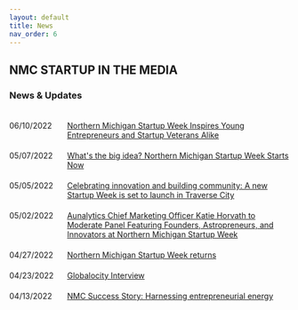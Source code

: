 ```yaml
---
layout: default
title: News
nav_order: 6
---
```


## NMC STARTUP IN THE MEDIA

### News & Updates


<div>
    <div style="padding-top:20px">
        <span style="display:inline-block;width:100px;vertical-align:top">06/10/2022</span>
        <span style="display:inline-block;width:400px"><a href="assets/media/NMSW_follow-up_article.pdf" target="_blank">Northern Michigan Startup Week Inspires Young Entrepreneurs and Startup Veterans Alike</a></span>
    </div>
    <div style="padding-top:20px">
        <span style="display:inline-block;width:100px;vertical-align:top">05/07/2022</span>
        <span style="display:inline-block;width:400px"><a href="https://www.northernexpress.com/news/feature/whats-the-big-idea/" target="_blank">What's the big idea? Northern Michigan Startup Week Starts Now</a></span>
    </div>
    <div style="padding-top:20px">
        <span style="display:inline-block;width:100px;vertical-align:top">05/05/2022</span>
        <span style="display:inline-block;width:400px"><a href="https://www.secondwavemedia.com/rural-innovation-exchange/devnews/newstartupweek.aspx" target="_blank">Celebrating innovation and building community: A new Startup Week is set to launch in Traverse City</a></span>
    </div>
    <div style="padding-top:20px">
        <span style="display:inline-block;width:100px;vertical-align:top">05/02/2022</span>
        <span style="display:inline-block;width:400px"><a href="https://www.globenewswire.com/news-release/2022/05/03/2434674/0/en/Aunalytics-Chief-Marketing-Officer-Katie-Horvath-to-Moderate-Panel-Featuring-Founders-Astropreneurs-and-Innovators-at-Northern-Michigan-Startup-Week.html" target="_blank">Aunalytics Chief Marketing Officer Katie Horvath to Moderate Panel Featuring Founders, Astropreneurs, and Innovators at Northern Michigan Startup Week</a></span>
    </div>
    <div style="padding-top:20px">
        <span style="display:inline-block;width:100px;vertical-align:top">04/27/2022</span>
        <span style="display:inline-block;width:400px"><a href="https://www.record-eagle.com/news/the_biz/northern-michigan-startup-week-returns/article_009cfd88-af8a-11ec-97da-bbcb5052252a.html" target="_blank">Northern Michigan Startup Week returns</a></span>
    </div>
    </div>
        <div style="padding-top:20px">
        <span style="display:inline-block;width:100px;vertical-align:top">04/23/2022</span>
        <span style="display:inline-block;width:400px"><a href="https://www.globalocityservices.com/northern-michigan-startup-week/" target="_blank">Globalocity Interview</a></span>
    </div>
    </div>
        <div style="padding-top:20px">
        <span style="display:inline-block;width:100px;vertical-align:top">04/13/2022</span>
        <span style="display:inline-block;width:400px"><a href="https://www.nmc.edu/about/nmc-stories/success-stories/harnessing-entrepreneurial-energy.html" target="_blank">NMC Success Story: Harnessing entrepreneurial energy</a></span>
    </div>
</div>


